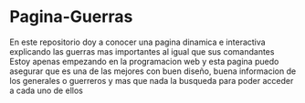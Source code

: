 # Pagina-Guerras
En este repositorio doy a conocer una pagina dinamica e interactiva explicando las guerras mas importantes al igual que sus comandantes 
Estoy apenas empezando en la programacion web y esta pagina puedo asegurar que es una de las mejores con buen diseño, buena informacion de los generales o 
guerreros y mas que nada la busqueda para poder acceder a cada uno de ellos
